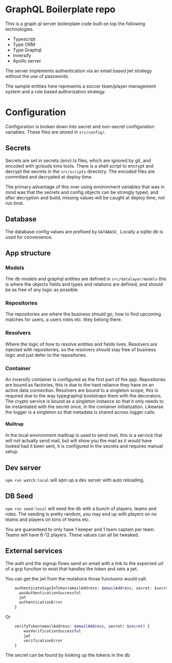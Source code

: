 # GraphQL Boilerplate repo
This is a graph ql server boilerplate code built on top the following technologies.

- Typescript
- Type ORM
- Type Graphql
- Inversify
- Apollo server

The server implements authentication via an email based jwt strategy without the use of passwords. 

The sample entities here represents a soccer team/player management system and a role based authorization strategy.

# Configuration
Configuration is broken down into secret and non-secret configuration variables. These files are stored in `src/config/`.

## Secrets

Secrets are set in secrets.{env}.ts files, which are ignored by git, and encoded with gclouds kms tools. There is a shell script to encrypt and decrypt the secrets in the `src/scripts` directory. The encoded files are committed and decrypted at deploy time. 

The primary advantage of this over using environment variables that was in mind was that the secrets and config objects can be strongly typed, and after decryption and build, missing values will be caught at deploy time, not run time.

## Database

The database config values are prefixed by `DATABASE_` Locally a sqlite db is used for convenience.

## App structure

### Models
The db models and graphql entities are defined in `src/datalayer/models` this is where the objects fields and types and relations are defined, and should be as free of any logic as possible.

### Repositories
The repositories are where the business should go, how to find upcoming matches for users, a users roles etc. they belong there.

### Resolvers
Where the logic of how to resolve entities and fields lives. Resolvers are injected with repositories, so the resolvers should stay free of business logic and just defer to the repositories. 

### Container
An inversify container is configured as the first part of the app. Repositories are bound as factories, this is due to the hard reliance they have on an active data connection. Resolvers are bound to a singleton scope, this is required due to the way typegraphql bootstraps them with the decorators. The crypto service is bound as a singleton instance so that it only needs to be instantiated with the secret once, in the container initialization. Likewise the logger is a singleton so that metadata is shared across logger calls.

#### Mailtrap
In the local environment mailtrap is used to send mail, this is a service that will not actually send mail, but will show you the mail as it would have looked had it been sent, it is configured in the secrets and requires manual setup. 

## Dev server
`npm run watch:local` will spin up a dev server with auto reloading.

## DB Seed
`npm run seed:local` will seed the db with a bunch of players, teams and roles. The seeding is pretty random, you may end up with players on no teams and players on tons of teams etc. 

You are guaranteed to only have 1 keeper and 1 team captain per team. Teams will have 6-12 players. These values can all be tweaked.

## External services
The auth and the signup flows send an email with a link to the expected url of a gcp function to exist that handles the token and sets a jwt.

You can get the jwt from the mutations those functuons would call:

```graphql
    authenticateSignInToken(emailAddress: $emailAddress, secret: $secret) {
      wasAuthenticationSuccessful
      jwt
      authenticationError
    }
```
Or
```graphql
    verifyToken(emailAddress: $emailAddress, secret: $secret) {
        wasVerificationSuccessful
        jwt
        verificationError
    }
```
The secret can be found by looking up the tokens in the db

